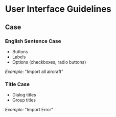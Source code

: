# User Interface Guidelines

## Case

### English Sentence Case
- Buttons
- Labels
- Options (checkboxes, radio buttons)

*Example:* "Import all aircraft"

### Title Case
- Dialog titles
- Group titles

*Example:* "Import Error"
